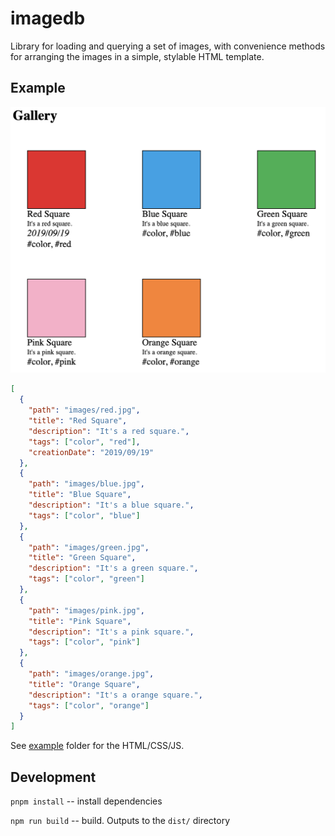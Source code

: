 # imagedb

Library for loading and querying a set of images, with convenience methods for arranging the images in a simple,
stylable HTML template.

## Example

![example gallery screenshot](./example/images/example_screenshot.png)

```json
[
  {
    "path": "images/red.jpg",
    "title": "Red Square",
    "description": "It's a red square.",
    "tags": ["color", "red"],
    "creationDate": "2019/09/19"
  },
  {
    "path": "images/blue.jpg",
    "title": "Blue Square",
    "description": "It's a blue square.",
    "tags": ["color", "blue"]
  },
  {
    "path": "images/green.jpg",
    "title": "Green Square",
    "description": "It's a green square.",
    "tags": ["color", "green"]
  },
  {
    "path": "images/pink.jpg",
    "title": "Pink Square",
    "description": "It's a pink square.",
    "tags": ["color", "pink"]
  },
  {
    "path": "images/orange.jpg",
    "title": "Orange Square",
    "description": "It's a orange square.",
    "tags": ["color", "orange"]
  }
]
```

See [example](./example) folder for the HTML/CSS/JS.

## Development

`pnpm install` -- install dependencies

`npm run build` -- build. Outputs to the `dist/` directory
